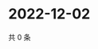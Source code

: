 # 2022-12-02

共 0 条

<!-- BEGIN WEIBO -->
<!-- 最后更新时间 Fri Dec 02 2022 19:10:06 GMT+0800 (China Standard Time) -->

<!-- END WEIBO -->
